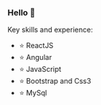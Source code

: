 ### Hello 👋

<!--
**alecy1/alecy1** is a ✨ _special_ ✨ repository because its `README.md` (this file) appears on your GitHub profile.

Here are some ideas to get you started:

- 🔭 I’m currently working on ...
- 🌱 I’m currently learning ...
- 👯 I’m looking to collaborate on ...
- 🤔 I’m looking for help with ...
- 💬 Ask me about ...
- 😄 Pronouns: ...
- ⚡ Fun fact: ...
-->
Key skills and experience:
- ⭐ ReactJS 
- ⭐ Angular 
- ⭐ JavaScript 
- ⭐ Bootstrap and Css3 
- ⭐ MySql  
<!-- - 📧 How to reach me: alecrz_16@hotmail.com -->


